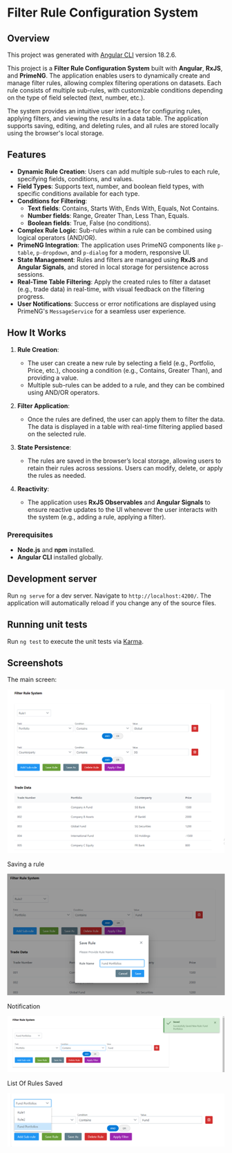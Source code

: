 # Filter Rule Configuration System

## Overview

This project was generated with [Angular CLI](https://github.com/angular/angular-cli) version 18.2.6.

This project is a **Filter Rule Configuration System** built with **Angular**, **RxJS**, and **PrimeNG**. The application enables users to dynamically create and manage filter rules, allowing complex filtering operations on datasets. Each rule consists of multiple sub-rules, with customizable conditions depending on the type of field selected (text, number, etc.).

The system provides an intuitive user interface for configuring rules, applying filters, and viewing the results in a data table. The application supports saving, editing, and deleting rules, and all rules are stored locally using the browser's local storage.

## Features
- **Dynamic Rule Creation**: Users can add multiple sub-rules to each rule, specifying fields, conditions, and values.
- **Field Types**: Supports text, number, and boolean field types, with specific conditions available for each type.
- **Conditions for Filtering**:
  - **Text fields**: Contains, Starts With, Ends With, Equals, Not Contains.
  - **Number fields**: Range, Greater Than, Less Than, Equals.
  - **Boolean fields**: True, False (no conditions).
- **Complex Rule Logic**: Sub-rules within a rule can be combined using logical operators (AND/OR).
- **PrimeNG Integration**: The application uses PrimeNG components like `p-table`, `p-dropdown`, and `p-dialog` for a modern, responsive UI.
- **State Management**: Rules and filters are managed using **RxJS** and **Angular Signals**, and stored in local storage for persistence across sessions.
- **Real-Time Table Filtering**: Apply the created rules to filter a dataset (e.g., trade data) in real-time, with visual feedback on the filtering progress.
- **User Notifications**: Success or error notifications are displayed using PrimeNG's `MessageService` for a seamless user experience.

## How It Works
1. **Rule Creation**:
   - The user can create a new rule by selecting a field (e.g., Portfolio, Price, etc.), choosing a condition (e.g., Contains, Greater Than), and providing a value.
   - Multiple sub-rules can be added to a rule, and they can be combined using AND/OR operators.
   
2. **Filter Application**:
   - Once the rules are defined, the user can apply them to filter the data. The data is displayed in a table with real-time filtering applied based on the selected rule.

3. **State Persistence**:
   - The rules are saved in the browser’s local storage, allowing users to retain their rules across sessions. Users can modify, delete, or apply the rules as needed.

4. **Reactivity**:
   - The application uses **RxJS Observables** and **Angular Signals** to ensure reactive updates to the UI whenever the user interacts with the system (e.g., adding a rule, applying a filter).

### Prerequisites
- **Node.js** and **npm** installed.
- **Angular CLI** installed globally.

## Development server

Run `ng serve` for a dev server. Navigate to `http://localhost:4200/`. The application will automatically reload if you change any of the source files.

## Running unit tests

Run `ng test` to execute the unit tests via [Karma](https://karma-runner.github.io).

## Screenshots
The main screen:

![Main Screen](assets/Filter-Rule-Overview.png)

Saving a rule

![Saving Rule](assets/saving-portfolios.png)

Notification

![Notification](assets/notification-service-after-saving.png)

List Of Rules Saved

![Notification](assets/list-of-rules.png)
